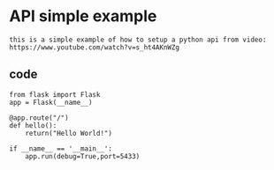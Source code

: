# API simple example

    this is a simple example of how to setup a python api from video: https://www.youtube.com/watch?v=s_ht4AKnWZg
    
## code

    from flask import Flask
    app = Flask(__name__)

    @app.route("/")
    def hello():
        return("Hello World!")

    if __name__ == '__main__':
        app.run(debug=True,port=5433)